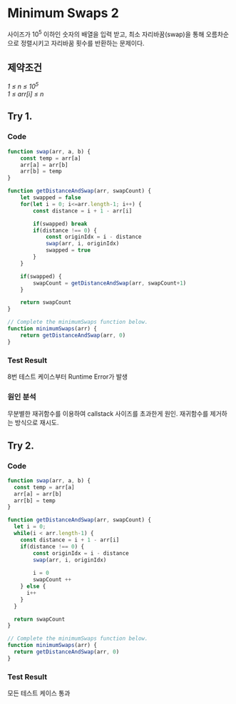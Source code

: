 # Minimum Swaps 2

사이즈가 10<sup>5</sup> 이하인 숫자의 배열을 입력 받고, 최소 자리바꿈(swap)을 통해 오름차순으로 정렬시키고 자리바꿈 횟수를 반환하는 문제이다.

## 제약조건
<var>
1 &le; n &le; 10<sup>5</sup>
</var>
<br>
<var>
1 &le; arr[i] &le; n
</var>

## Try 1.
### Code
```javascript
function swap(arr, a, b) {
    const temp = arr[a]
    arr[a] = arr[b]
    arr[b] = temp
}

function getDistanceAndSwap(arr, swapCount) {
    let swapped = false
    for(let i = 0; i<=arr.length-1; i++) {
        const distance = i + 1 - arr[i]

        if(swapped) break
        if(distance !== 0) {
            const originIdx = i - distance
            swap(arr, i, originIdx)
            swapped = true
        }
    }

    if(swapped) {
        swapCount = getDistanceAndSwap(arr, swapCount+1)
    }

    return swapCount
}

// Complete the minimumSwaps function below.
function minimumSwaps(arr) {
    return getDistanceAndSwap(arr, 0)
}
```
### Test Result
8번 테스트 케이스부터 Runtime Error가 발생

### 원인 분석
무분별한 재귀함수를 이용하여 callstack 사이즈를 초과한게 원인.
재귀함수를 제거하는 방식으로 재시도.

## Try 2.
### Code
```javascript
function swap(arr, a, b) {
  const temp = arr[a]
  arr[a] = arr[b]
  arr[b] = temp
}

function getDistanceAndSwap(arr, swapCount) {
  let i = 0;
  while(i < arr.length-1) {
    const distance = i + 1 - arr[i]
    if(distance !== 0) {
        const originIdx = i - distance
        swap(arr, i, originIdx)
        
        i = 0
        swapCount ++
    } else {
      i++
    }
  }

  return swapCount
}

// Complete the minimumSwaps function below.
function minimumSwaps(arr) {
  return getDistanceAndSwap(arr, 0)
}
```

### Test Result
모든 테스트 케이스 통과
